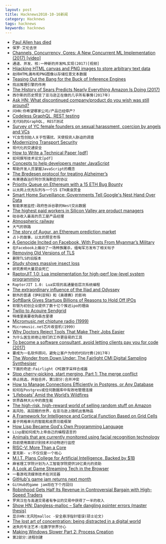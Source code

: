 ```yaml
---
layout: post
title: Hacknews2018-10-16新闻
category: Hacknews
tags: hacknews
keywords: hacknews
---
```




- [Paul Allen has died](https://www.cnbc.com/2018/10/15/microsoft-co-founder-paul-allen-dies-of-cancer-at-age-65.html)
- `保罗·艾伦去世`
- [Channels, Concurrency, Cores: A New Concurrent ML Implementation (2017) [video]](https://www.youtube.com/watch?v=7IcI6sl5oBc)
- `通道、并发、核:一种新的并发ML实现(2017)[视频]`
- [Hijacking HTML canvas and PNG images to store arbitrary text data](https://www.igorkromin.net/index.php/2018/09/06/hijacking-html-canvas-and-png-images-to-store-arbitrary-text-data/)
- `劫持HTML画布和PNG图像以存储任意文本数据`
- [Teasing Out the Bang for the Buck of Inference Engines](https://www.nextplatform.com/2018/10/12/teasing-out-the-bang-for-the-buck-of-inference-engines/)
- `找出推理引擎的作用`
- [The History of Sears Predicts Nearly Everything Amazon Is Doing (2017)](https://www.theatlantic.com/business/archive/2017/09/sears-predicts-amazon/540888/?single_page=true)
- `西尔斯的历史预言了亚马逊正在做的几乎所有事情(2017年)`
- [Ask HN: What discontinued company/product do you wish was still around?](item?id=18225760)
- `问HN:你希望哪家公司/产品已经停产?`
- [Codeless GraphQL, REST testing](https://github.com/kiranz/just-api?srci=hnbqv)
- `无代码的GraphQL, REST测试`
- [Survey of YC female founders on sexual harassment, coercion by angels and VCs](https://blog.ycombinator.com/survey-of-yc-female-founders-on-sexual-harassment-and-coercion-by-angel-and-vc-investors/)
- `YC女性创始人关于性骚扰、天使投资人胁迫的调查`
- [Modernizing Transport Security](https://security.googleblog.com/2018/10/modernizing-transport-security.html)
- `现代化的交通安全`
- [How to Write a Technical Paper [pdf]](https://pdfs.semanticscholar.org/441f/ac7c2020e1c8f0d32adffca697bbb8a198a1.pdf)
- `如何撰写技术论文[pdf]`
- [Concepts to help developers master JavaScript](https://github.com/leonardomso/33-js-concepts)
- `帮助开发人员掌握JavaScript的概念`
- [The Bredesen protocol for treating Alzheimer’s](https://joshmitteldorf.scienceblog.com/2018/10/14/a-cure-for-alzheimers-yes-a-cure-for-alzheimers/)
- `布莱德森治疗阿尔茨海默症的协议`
- [Priority Queue on Ethereum with a 15 ETH Bug Bounty](https://github.com/zmitton/eth-heap)
- `以太网上优先队列与一个15 ETH臭虫赏金`
- [Smart Home Surveillance: Governments Tell Google&#39;s Nest Hand Over Data](https://www.forbes.com/sites/thomasbrewster/2018/10/13/smart-home-surveillance-governments-tell-googles-nest-to-hand-over-data-300-times/)
- `智能家居监控:政府告诉谷歌的Nest交出数据`
- [The highest paid workers in Silicon Valley are product managers](https://qz.com/766658/the-highest-paid-workers-in-silicon-valley-are-not-software-engineers/)
- `硅谷收入最高的员工是产品经理`
- [Atmospheric railway](https://en.wikipedia.org/wiki/Atmospheric_railway)
- `大气的铁路`
- [The story of Augur, an Ethereum prediction market](https://decryptmedia.com/2018/10/15/augur-ico-prediction-market/)
- `占卜的故事，以太的预言市场`
- [A Genocide Incited on Facebook, With Posts From Myanmar’s Military](https://www.nytimes.com/2018/10/15/technology/myanmar-facebook-genocide.html)
- `在Facebook上煽动了一场种族屠杀，缅甸军方发布了相关帖子`
- [Removing Old Versions of TLS](https://blog.mozilla.org/security/2018/10/15/removing-old-versions-of-tls/)
- `删除TLS的旧版本`
- [Study shows massive insect loss](https://www.washingtonpost.com/science/2018/10/15/hyperalarming-study-shows-massive-insect-loss/?noredirect=on&amp;utm_term=.6e364be6ddca)
- `研究表明大量昆虫死亡`
- [RaptorJIT 1.0: Lua implementation for high-perf low-level system programming](https://github.com/raptorjit/raptorjit/releases/tag/v1.0.0)
- `RaptorJIT 1.0: Lua实现的高通量低层次系统编程`
- [The extra­ordinary influence of the Iliad and Odyssey](https://www.the-tls.co.uk/articles/public/measure-of-homer-review/)
- `额外的­普通《伊利亚特》和《奥德赛》的影响`
- [SoftBank Gives Startups Billions of Reasons to Hold Off IPOs](https://www.wsj.com/articles/softbank-gives-startups-billions-of-reasons-to-hold-off-ipos-1539442801)
- `软银为初创企业提供了数十亿个推迟ipo的理由`
- [Twilio to Acquire Sendgrid](https://www.twilio.com/press/releases/release_twilio_acquires_sendgrid)
- `特维里奥要收购森吉里德`
- [Micromusic.net chiptune radio (1999)](http://micromusic.net/)
- `Micromusic.net芯片收音机(1999)`
- [Why Doctors Reject Tools That Make Their Jobs Easier](https://blogs.scientificamerican.com/observations/why-doctors-reject-tools-that-make-their-jobs-easier/)
- `为什么医生拒绝让他们的工作更容易的工具`
- [To become a software consultant, avoid letting clients pay you for code (2017)](https://daedtech.com/key-becoming-software-consultant/)
- `要成为一名软件顾问，避免让客户为你的代码付费(2017年)`
- [The Wonder from Down Under: The Fairlight CMI Digital Sampling Synthesiser](https://paleotronic.com/2018/10/16/the-wonder-from-down-under-the-fairlight-cmi-digital-sampling-synthesiser/)
- `下面的奇迹:Fairlight CMI数字采样合成器`
- [Stop cherry-picking, start merging, Part 1: The merge conflict](https://blogs.msdn.microsoft.com/oldnewthing/20180312-00/?p=98215)
- `停止挑选，开始合并，第1部分:合并冲突`
- [How to Manage Connections Efficiently in Postgres, or Any Database](https://brandur.org/postgres-connections)
- `如何在Postgres或任何数据库中有效地管理连接`
- [‘Lifeboats’ Amid the World’s Wildfires](https://www.nytimes.com/2018/10/12/science/wildfire-biodiversity.html)
- `世界森林大火中的救生艇`
- [The high-risk, high-reward world of selling random stuff on Amazon](https://www.cnn.com/2018/10/09/tech/amazon-sellers-marketplace/index.html)
- `高风险、高回报的世界，在亚马逊上随机出售物品`
- [A Framework for Intelligence and Cortical Function Based on Grid Cells](https://www.biorxiv.org/content/early/2018/10/13/442418)
- `基于网格单元的智能和皮质功能框架`
- [How Lisp Became God&#39;s Own Programming Language](https://twobithistory.org/2018/10/14/lisp.html)
- `Lisp是如何成为上帝自己的编程语言的`
- [Animals that are currently monitored using facial recognition technology](http://nymag.com/developing/2018/10/what-creatures-may-we-place-in-the-panopticon.html)
- `目前使用面部识别技术对动物进行监控`
- [RISC-V: More Than a Core](https://semiengineering.com/risc-v-more-than-a-core/)
- `里克斯- v:不仅仅是一个核心`
- [M.I.T. Plans College for Artificial Intelligence, Backed by $1B](https://www.nytimes.com/2018/10/15/technology/mit-college-artificial-intelligence.html)
- `麻省理工学院计划为人工智能学院提供10亿美元的资助`
- [A Look at Game Streaming Tech in the Browser](https://blog.parsecgaming.com/game-streaming-tech-in-the-browser-with-parsec-5b70d0f359bc)
- `一看游戏流媒体技术在浏览器`
- [GitHub&#39;s game jam returns next month](https://blog.github.com/2018-10-15-game-off-returns-november-2018/)
- `GitHub的game jam将在下个月回归`
- [Robinhood Gets Half Its Revenue in Controversial Bargain with High-Speed Traders](https://www.bloomberg.com/news/articles/2018-10-15/robinhood-gets-almost-half-its-revenue-in-controversial-bargain-with-high-speed-traders)
- `罗宾汉在与高速交易者有争议的交易中获得了一半的收入`
- [Show HN: Dangless-malloc – Safe dangling pointer errors (master thesis)](https://dangless.gaborkozar.me/)
- `显示HN:无风险malloc -安全悬浮指针错误(硕士论文)`
- [The lost art of concentration: being distracted in a digital world](https://www.theguardian.com/lifeandstyle/2018/oct/14/the-lost-art-of-concentration-being-distracted-in-a-digital-world)
- `迷失的专注艺术:在数字世界分心`
- [Making Windows Slower Part 2: Process Creation](https://randomascii.wordpress.com/2018/10/15/making-windows-slower-part-2-process-creation/)
- `第2部分:进程创建`

